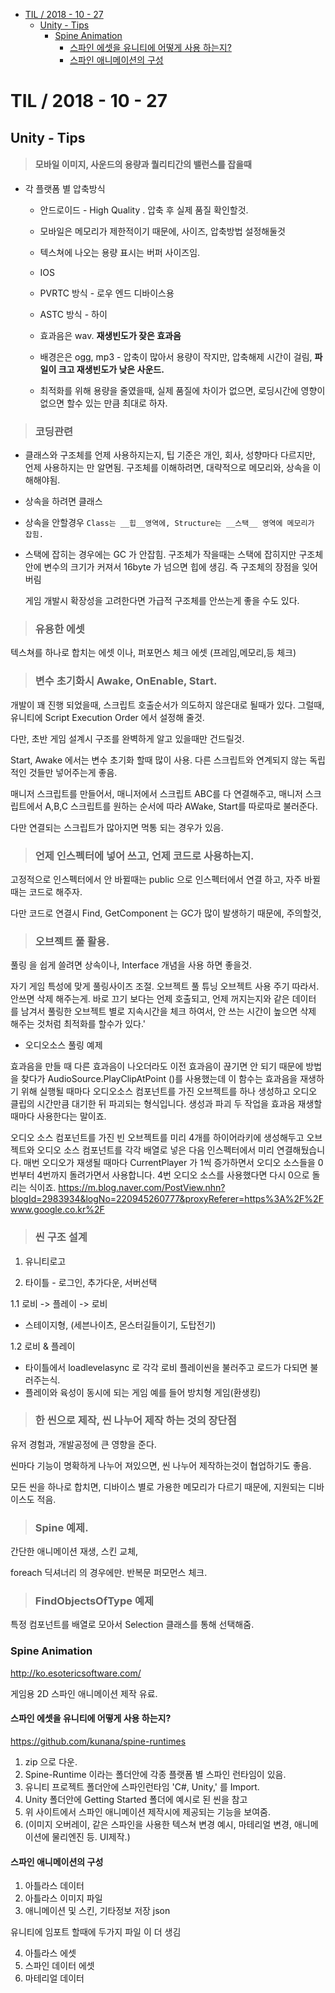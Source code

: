 <!-- START doctoc generated TOC please keep comment here to allow auto update -->
<!-- DON'T EDIT THIS SECTION, INSTEAD RE-RUN doctoc TO UPDATE -->


- [TIL   / 2018 - 10 - 27](#til----2018---10---27)
  - [Unity - Tips](#unity---tips)
    - [Spine Animation](#spine-animation)
      - [스파인 에셋을 유니티에 어떻게 사용 하는지?](#%EC%8A%A4%ED%8C%8C%EC%9D%B8-%EC%97%90%EC%85%8B%EC%9D%84-%EC%9C%A0%EB%8B%88%ED%8B%B0%EC%97%90-%EC%96%B4%EB%96%BB%EA%B2%8C-%EC%82%AC%EC%9A%A9-%ED%95%98%EB%8A%94%EC%A7%80)
      - [스파인 애니메이션의 구성](#%EC%8A%A4%ED%8C%8C%EC%9D%B8-%EC%95%A0%EB%8B%88%EB%A9%94%EC%9D%B4%EC%85%98%EC%9D%98-%EA%B5%AC%EC%84%B1)

<!-- END doctoc generated TOC please keep comment here to allow auto update -->

# TIL   / 2018 - 10 - 27
  ## Unity - Tips

> #### 모바일 이미지, 사운드의 용량과 퀄리티간의 밸런스를 잡을때
+ 각 플랫폼 별 압축방식 
    + 안드로이드 - High Quality . 압축 후 실제 품질 확인할것.
    + 모바일은 메모리가 제한적이기 때문에, 사이즈, 압축방법 설정해둘것
    + 텍스쳐에 나오는 용량 표시는 버퍼 사이즈임.

  + IOS 
  + PVRTC 방식 - 로우 엔드 디바이스용 
  + ASTC 방식  - 하이 
  
  + 효과음은 wav. __재생빈도가 잦은 효과음__
  + 배경은은 ogg, mp3 - 압축이 많아서 용량이 작지만, 압축해제 시간이 걸림, __파일이 크고 재생빈도가 낮은 사운드.__
  + 최적화를 위해 용량을 줄였을때, 실제 품질에 차이가 없으면, 로딩시간에 영향이 없으면 할수 있는 만큼 최대로 하자.

> ### 코딩관련

+ 클래스와 구조체를 언제 사용하지는지, 팁
  기준은 개인, 회사, 성향마다 다르지만, 언제 사용하지는 만 알면됨.
  구조체를 이해하려면, 대략적으로 메모리와, 상속을 이해해야됨.

+ 상속을 하려면 클래스
  
+ 상속을 안할경우
``Class는 __힙__영역에, Structure는 __스택__ 영역에 메모리가 잡힘.``

+ 스택에 잡히는 경우에는 GC 가 안잡힘.
  구조체가 작을때는 스택에 잡히지만 구조체 안에 변수의 크기가 커져서 16byte 가 넘으면 힙에 생김. 즉 구조체의 장점을 잊어버림
  
  게임 개발시 확장성을 고려한다면 가급적 구조체를 안쓰는게 좋을 수도 있다.

> ### 유용한 에셋
 텍스쳐를 하나로 합치는 에셋 이나, 퍼포먼스 체크 에셋 (프레임,메모리,등 체크) 

> ### 변수 초기화시  Awake, OnEnable, Start.
개발이 꽤 진행 되었을때, 스크립트 호출순서가 의도하지 않은대로 될때가 있다. 
그럴때, 유니티에 Script Execution Order 에서 설정해 줄것.

다만, 초반 게임 설계시 구조를 완벽하게 알고 있을때만 건드릴것.

Start, Awake 에서는 변수 초기화 할때 많이 사용.
다른 스크립트와 연계되지 않는 독립적인 것들만 넣어주는게 좋음.

매니저 스크립트를 만들어서, 매니저에서 스크립트 ABC를 다 연결해주고, 매니저 스크립트에서 A,B,C 스크립트를 원하는 순서에 따라 AWake, Start를 따로따로 불러준다.

다만 연결되는 스크립트가 많아지면 먹통 되는 경우가 있음.

> ### 언제 인스펙터에 넣어 쓰고, 언제 코드로 사용하는지.
고정적으로 인스펙터에서 안 바뀔때는 public 으로 인스펙터에서 연결 하고, 자주 바뀔때는 코드로 해주자.

다만 코드로 연결시 Find, GetComponent 는 GC가 많이 발생하기 때문에, 주의할것,

> ### 오브젝트 풀 활용.
풀링 을 쉽게 쓸려면 상속이나, Interface 개념을 사용 하면 좋을것. 

자기 게임 특성에 맞게 풀링사이즈 조절. 오브젝트 풀 튜닝
오브젝트 사용 주기 따라서. 안쓰면 삭제 해주는게.
바로 끄기 보다는 언제 호출되고, 언제 꺼지는지와 같은 데이터 를 남겨서  풀링한 오브젝트 별로 지속시간을 체크 하여서, 안 쓰는 시간이 높으면 삭제 해주는 것처럼 최적화를 할수가 있다.'

+ 오디오소스 풀링 예제

효과음을 만들 때 다른 효과음이 나오더라도 이전 효과음이 끊기면 안 되기 때문에
방법을 찾다가 AudioSource.PlayClipAtPoint ()를 사용했는데
이 함수는 효과음을 재생하기 위해 실행될 때마다 오디오소스 컴포넌트를 가진
오브젝트를 하나 생성하고 오디오 클립의 시간만큼 대기한 뒤 파괴되는 형식입니다.
생성과 파괴 두 작업을 효과음 재생할 때마다 사용한다는 말이죠.

오디오 소스 컴포넌트를 가진 빈 오브젝트를 미리 4개를 하이어라키에 생성해두고
오브젝트와 오디오 소스 컴포넌트를 각각 배열로 넣은 다음 인스펙터에서 미리 연결해뒀습니다.
매번 오디오가 재생될 때마다 CurrentPlayer 가 1씩 증가하면서
오디오 소스들을 0번부터 4번까지 돌려가면서 사용합니다.
4번 오디오 소스를 사용했다면 다시 0으로 돌리는 식이죠.
https://m.blog.naver.com/PostView.nhn?blogId=2983934&logNo=220945260777&proxyReferer=https%3A%2F%2Fwww.google.co.kr%2F

> ### 씬 구조 설계
1. 유니티로고

2. 타이틀 - 로그인, 추가다운, 서버선택

1.1 로비 -> 플레이 -> 로비 
- 스테이지형,
(세븐나이츠, 몬스터길들이기, 도탑전기)

1.2 로비 & 플레이 
- 타이틀에서 loadlevelasync 로 각각 로비 플레이씬을 불러주고 로드가 다되면 불러주는식.
- 플레이와 육성이 동시에 되는 게임
예를 들어 방치형 게임(환생킹) 

> ### 한 씬으로 제작, 씬 나누어 제작 하는 것의 장단점

유저 경험과, 개발공정에 큰 영향을 준다.

씬마다 기능이 명확하게 나누어 져있으면, 씬 나누어 제작하는것이 협업하기도 좋음.

모든 씬을 하나로 합치면, 디바이스 별로 가용한 메모리가 다르기 때문에, 지원되는 디바이스도 적음.

> ### Spine 예제.
간단한 애니메이션 재생, 스킨 교체, 

foreach 
딕셔너리 의 경우에만.
반복문 퍼모먼스 체크.

> ### FindObjectsOfType 예제
특정 컴포넌트를 배열로 모아서 Selection 클래스를 통해 
선택해줌.




### Spine Animation
http://ko.esotericsoftware.com/

게임용 2D 스파인 애니메이션 제작
유료. 

#### 스파인 에셋을 유니티에 어떻게 사용 하는지?
https://github.com/kunana/spine-runtimes

1. zip 으로 다운.
2. Spine-Runtime 이라는 폴더안에 각종 플랫폼 별 스파인 런타임이 있음.
3. 유니티 프로젝트 폴더안에 스파인런타임 'C#, Unity,' 를 Import.
4. Unity 폴더안에 Getting Started 폴더에 예시로 된 씬을 참고
5. 위 사이트에서 스파인 애니메이션 제작시에 제공되는 기능을 보여줌.
6. (이미지 오버레이, 같은 스파인을 사용한 텍스쳐 변경 예시, 마테리얼 변경, 애니메이션에 물리엔진 등. UI제작.)

#### 스파인 애니메이션의 구성
1. 아틀라스 데이터
2. 아틀라스 이미지 파일
3. 애니메이션 및 스킨, 기타정보 저장 json

유니티에 임포트 할때에 두가지 파일 이 더 생김

4. 아틀라스 에셋
5. 스파인 데이터 에셋
6. 마테리얼 데이터

